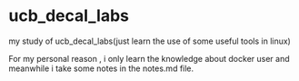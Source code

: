 # ucb_decal_labs
my study of ucb_decal_labs(just learn the use of some useful tools in linux)

For my personal reason , i only learn the knowledge about docker user and meanwhile i take some notes in the notes.md file.
